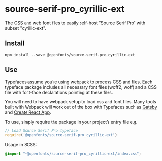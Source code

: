 
# source-serif-pro_cyrillic-ext

The CSS and web font files to easily self-host “Source Serif Pro” with subset "cyrillic-ext".

## Install

`npm install --save @openfonts/source-serif-pro_cyrillic-ext`

## Use

Typefaces assume you’re using webpack to process CSS and files. Each typeface
package includes all necessary font files (woff2, woff) and a CSS file with
font-face declarations pointing at these files.

You will need to have webpack setup to load css and font files. Many tools built
with Webpack will work out of the box with Typefaces such as [Gatsby](https://github.com/gatsbyjs/gatsby)
and [Create React App](https://github.com/facebookincubator/create-react-app).

To use, simply require the package in your project’s entry file e.g.

```javascript
// Load Source Serif Pro typeface
require('@openfonts/source-serif-pro_cyrillic-ext')
```

Usage in SCSS:
```scss
@import "~@openfonts/source-serif-pro_cyrillic-ext/index.css";
```
